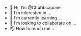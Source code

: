 - 👋 Hi, I’m @Chubbcapone
- 👀 I’m interested in ...
- 🌱 I’m currently learning ...
- 💞️ I’m looking to collaborate on ...
- 📫 How to reach me ...

<!---
Chubbcapone/Chubbcapone is a ✨ special ✨ repository because its `README.md` (this file) appears on your GitHub profile.
You can click the Preview link to take a look at your changes.
--->
